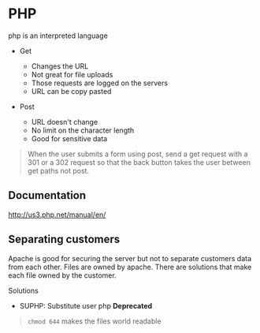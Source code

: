 # PHP
php is an interpreted language

* Get
  * Changes the URL
  * Not great for file uploads
  * Those requests are logged on the servers
  * URL can be copy pasted

* Post
  * URL doesn't change
  * No limit on the character length
  * Good for sensitive data


> When the user submits a form using post, send a get request with a 301 or a 302 request so that the back button takes the user between get paths not post.

## Documentation

http://us3.php.net/manual/en/

## Separating customers
Apache is good for securing the server but not to separate customers data from each other. Files are owned by apache. There are solutions that make each file owned by the customer.

Solutions
* SUPHP: Substitute user php **Deprecated**

> `chmod 644` makes the files world readable
